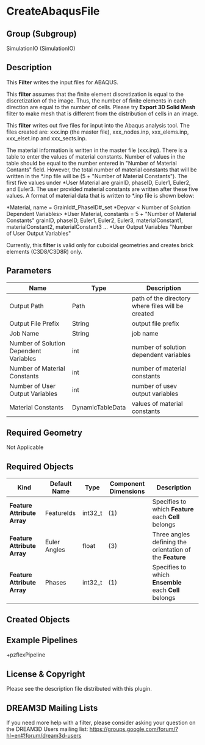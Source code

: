 # CreateAbaqusFile #

## Group (Subgroup) ##

SimulationIO (SimulationIO)

## Description ##

This **Filter** writes the input files for ABAQUS.

This **filter** assumes that the finite element discretization is equal to the discretization of the image. Thus, the number of finite elements in each direction are equal to the number of cells. Please try **Export 3D Solid Mesh** filter to make mesh that is different from the distribution of cells in an image.

This **filter** writes out five files for input into the Abaqus analysis tool. The files created are: xxx.inp (the master file), xxx_nodes.inp, xxx_elems.inp, xxx_elset.inp and xxx_sects.inp. 

The material information is written in the master file (xxx.inp). There is a table to enter the values of material constants. Number of values in the table should be equal to the number entered in "Number of Material Contants" field. However, the total number of material constants that will be written in the *.inp file will be (5 + "Number of Material Constants"). The first five values under *User Material are grainID, phaseID, Euler1, Euler2, and Euler3. The user provided material constants are written after these five values. A format of material data that is written to *.inp file is shown below:

*Material, name = GrainId#_PhaseID#_set
*Depvar
< Number of Solution Dependent Variables>
*User Material, constants = 5 + "Number of Material Constants"
grainID, phaseID, Euler1, Euler2, Euler3, materialConstant1, materialConstant2, materialConstant3
...
*User Output Variables
"Number of User Output Variables"

Currently, this **filter** is valid only for cuboidal geometries and creates brick elements (C3D8/C3D8R) only.

## Parameters ##

| Name | Type | Description |
|------|------|------|
| Output Path | Path | path of the directory where files will be created |
| Output File Prefix | String | output file prefix |
| Job Name | String | job name |
| Number of Solution Dependent Variables | int | number of solution dependent variables |
| Number of Material Constants | int | number of material constants |
| Number of User Output Variables | int | number of usev output variables |
| Material Constants | DynamicTableData | values of material constants |

## Required Geometry ##

 Not Applicable

## Required Objects ##

| Kind | Default Name | Type | Component Dimensions | Description |
|------|--------------|-------------|---------|-----|
| **Feature Attribute Array** | FeatureIds | int32_t | (1) |  Specifies to which **Feature** each **Cell** belongs |
| **Feature Attribute Array** | Euler Angles | float | (3) | Three angles defining the orientation of the **Feature** |
| **Feature Attribute Array** | Phases | int32_t | (1) |  Specifies to which **Ensemble** each **Cell** belongs |

## Created Objects ##

## Example Pipelines ##
+pzflexPipeline

## License & Copyright ##

Please see the description file distributed with this plugin.

## DREAM3D Mailing Lists ##

If you need more help with a filter, please consider asking your question on the DREAM3D Users mailing list:
https://groups.google.com/forum/?hl=en#!forum/dream3d-users
